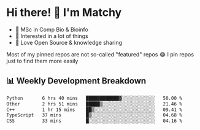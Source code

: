# Hi there! 👋 I'm Matchy

- 🧬 MSc in Comp Bio & Bioinfo
- 🎈 Interested in a lot of things
- 💜 Love Open Source & knowledge sharing

Most of my pinned repos are not so-called "featured" repos 😂 I pin repos just to find them more easily

## 📊 Weekly Development Breakdown

<!--START_SECTION:waka-->

```txt
Python       6 hrs 40 mins   ████████████▓░░░░░░░░░░░░   50.00 %
Other        2 hrs 51 mins   █████▒░░░░░░░░░░░░░░░░░░░   21.46 %
C++          1 hr 15 mins    ██▒░░░░░░░░░░░░░░░░░░░░░░   09.41 %
TypeScript   37 mins         █▒░░░░░░░░░░░░░░░░░░░░░░░   04.68 %
CSS          33 mins         █░░░░░░░░░░░░░░░░░░░░░░░░   04.16 %
```

<!--END_SECTION:waka-->
